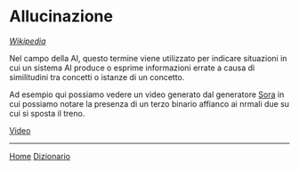 # Allucinazione

[*Wikipedia*](https://en.wikipedia.org/wiki/Hallucination_(artificial_intelligence))

Nel campo della AI, questo termine viene utilizzato per indicare situazioni in cui un sistema AI produce o esprime informazioni errate a causa di similitudini tra concetti o istanze di un concetto.

Ad esempio qui possiamo vedere un video generato dal generatore [Sora](https://openai.com/index/sora/) in cui possiamo notare la presenza di un terzo binario affianco ai nrmali due su cui si sposta il treno.

[Video](/docs/resources/Photoreal-train.webm.720p.vp9.webm)

---
[Home](/indice.md) [Dizionario](/docs/dictionary/indice.md)